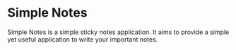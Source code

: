 # Simple Notes

Simple Notes is a simple sticky notes application. It aims to provide a simple yet useful application to write your important notes.

